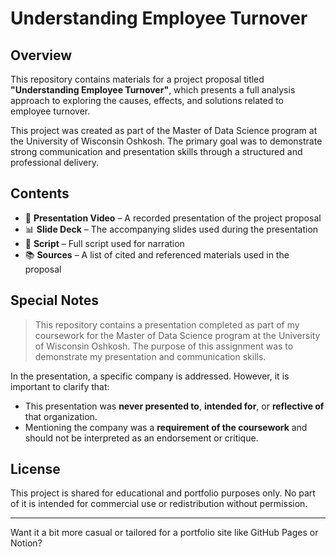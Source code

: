 
# Understanding Employee Turnover

## Overview

This repository contains materials for a project proposal titled **"Understanding Employee Turnover"**, which presents a full analysis approach to exploring the causes, effects, and solutions related to employee turnover.

This project was created as part of the Master of Data Science program at the University of Wisconsin Oshkosh. The primary goal was to demonstrate strong communication and presentation skills through a structured and professional delivery.

## Contents

- 🎥 **Presentation Video** – A recorded presentation of the project proposal  
- 📊 **Slide Deck** – The accompanying slides used during the presentation  
- 📝 **Script** – Full script used for narration  
- 📚 **Sources** – A list of cited and referenced materials used in the proposal

## Special Notes

> This repository contains a presentation completed as part of my coursework for the Master of Data Science program at the University of Wisconsin Oshkosh. The purpose of this assignment was to demonstrate my presentation and communication skills.

In the presentation, a specific company is addressed. However, it is important to clarify that:
- This presentation was **never presented to**, **intended for**, or **reflective of** that organization.
- Mentioning the company was a **requirement of the coursework** and should not be interpreted as an endorsement or critique.

## License

This project is shared for educational and portfolio purposes only. No part of it is intended for commercial use or redistribution without permission.

---

Want it a bit more casual or tailored for a portfolio site like GitHub Pages or Notion?
